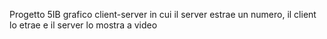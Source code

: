 Progetto 5IB grafico client-server 
in cui il server estrae un numero,
il client lo etrae e il server lo
mostra a video